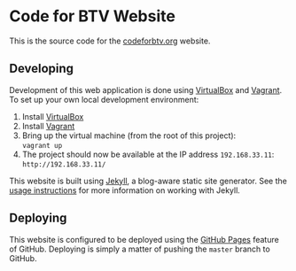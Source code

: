 Code for BTV Website
====================

This is the source code for the [codeforbtv.org](http://codeforbtv.org/) website.

Developing
----------

Development of this web application is done using [VirtualBox](https://www.virtualbox.org/) 
and [Vagrant](http://vagrantup.com/). To set up your own local development environment:

1. Install [VirtualBox](https://www.virtualbox.org/)
2. Install [Vagrant](http://vagrantup.com/)
3. Bring up the virtual machine (from the root of this project):  
`vagrant up`
4. The project should now be available at the IP address `192.168.33.11`:  
`http://192.168.33.11/`

This website is built using [Jekyll](http://jekyllrb.com/), a blog-aware static 
site generator. See the [usage instructions](http://jekyllrb.com/docs/usage/) for more 
information on working with Jekyll.

Deploying
---------

This website is configured to be deployed using the [GitHub Pages](http://pages.github.com/) 
feature of GitHub. Deploying is simply a matter of pushing the `master` branch to 
GitHub.
